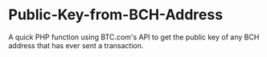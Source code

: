 # Public-Key-from-BCH-Address
A quick PHP function using BTC.com's API to get the public key of any BCH address that has ever sent a transaction.

